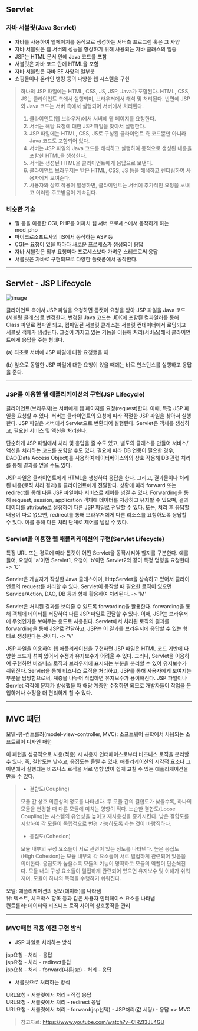 ## Servlet
### 자바 서블릿(Java Servlet)
- 자바를 사용하여 웹페이지를 동적으로 생성하는 서버측 프로그램 혹은 그 사양
- 자바 서블릿은 웹 서버의 성능을 향상하기 위해 사용되는 자바 클래스의 일종
- JSP는 HTML 문서 안에 Java 코드를 포함
- 서블릿은 자바 코드 안에 HTML을 포함
- 자바 서블릿은 자바 EE 사양의 일부분
- 쇼핑몰이나 온라인 뱅킹 등의 다양한 웹 시스템을 구현

> 하나의 JSP 파일에는 HTML, CSS, JS, JSP, Java가 포함된다.
> HTML, CSS, JS는 클라이언트 측에서 실행되며, 브라우저에서 해석 및 처리된다. 반면에 JSP와 Java 코드는 서버 측에서 실행되어 서버에서 처리된다.
> 1. 클라이언트(웹 브라우저)에서 서버에 웹 페이지를 요청한다.
> 2. 서버는 해당 요청에 대한 JSP 파일을 찾아서 실행한다.
> 3. JSP 파일에는 HTML, CSS, JS로 구성된 클라이언트 측 코드뿐만 아니라 Java 코드도 포함되어 있다.
> 4. 서버는 JSP 파일의 Java 코드를 해석하고 실행하여 동적으로 생성된 내용을 포함한 HTML을 생성한다.
> 5. 서버는 생성된 HTML을 클라이언트에게 응답으로 보낸다.
> 6. 클라이언트 브라우저는 받은 HTML, CSS, JS 등을 해석하고 렌더링하여 사용자에게 보여준다.
> 7. 사용자와 상호 작용이 발생하면, 클라이언트는 서버에 추가적인 요청을 보내고 이러한 주고받음이 계속된다.

### 비슷한 기술
- 펄 등을 이용한 CGI, PHP를 아파치 웹 서버 프로세스에서 동작하게 하는 mod_php
- 마이크로소프트사의 IIS에서 동작하는 ASP 등
- CGI는 요청이 있을 때마다 새로운 프로세스가 생성되어 응답
- 자바 서블릿은 외부 요청마다 프로세스보다 가벼운 스레드로써 응답
- 서블릿은 자바로 구현되므로 다양한 플랫폼에서 동작한다.
***
## Servlet - JSP Lifecycle
![image](https://github.com/GYUNGAEEEE/WebProgramming/assets/158580466/7a84d390-e449-4c92-8975-4fa3013dda8c)

클라이언트 측에서 JSP 파일을 요청하면 톰캣이 요청을 받아 JSP 파일을 Java 코드(서블릿 클래스)로 변경한다.
변경된 Java 코드는 JDK에 포함된 컴파일러를 통해 Class 파일로 컴파일 되고, 컴파일된 서블릿 클래스는 서블릿 컨테이너에서 로딩되고 서블릿 객체가 생성된다.
그것이 가지고 있는 기능을 이용해 처리(서비스)해서 클라이언트에게 응답을 주는 형태다.

(a) 최초로 서버에 JSP 파일에 대한 요청했을 때

(b) 앞으로 동일한 JSP 파일에 대한 요청이 있을 때에는 바로 인스턴스를 실행하고 응답을 준다.
***
### JSP를 이용한 웹 애플리케이션의 구현(JSP Lifecycle)
클라이언트(브라우저)는 서버에게 웹 페이지를 요청(request)한다. 이때, 특정 JSP 파일을 요청할 수 있다.
서버는 클라이언트의 요청에 따라 적절한 JSP 파일을 찾아서 실행한다. JSP 파일은 서버에서 Servlet으로 변환되어 실행된다.
Servlet은 객체를 생성하고, 필요한 서비스 및 액션을 처리한다. 

단순하게 JSP 파일에서 처리 및 응답을 줄 수도 있고, 별도의 클래스를 만들어 서비스/액션을 처리하는 코드를 포함할 수도 있다.
필요에 따라 DB 연동이 필요한 경우, DAO(Data Access Object)를 사용하여 데이터베이스와의 상호 작용해 DB 관련 처리를 통해 결과를 얻을 수도 있다.

JSP 파일은 클라이언트에게 HTML을 생성하여 응답을 한다. 그리고, 결과물이나 처리된 내용(로직 처리 결과)을 클라이언트에게 전달한다.
상황에 따라 forward 또는 redirect를 통해 다른 JSP 파일이나 서비스로 제어를 넘길 수 있다.
Forwarding을 통해 request, session, application 객체에 데이터를 저장하고 유지할 수 있으며, 결과 데이터를 attribute로 설정하여 다른 JSP 파일로 전달할 수 있다.
또는, 처리 후 응답할 내용이 따로 없으면, redirect를 통해 브라우저에게 다른 리소스를 요청하도록 응답할 수 있다. 이를 통해 다른 처리 단계로 제어를 넘길 수 있다.

### Servlet을 이용한 웹 애플리케이션의 구현(Servlet Lifecycle)
특정 URL 또는 경로에 따라 톰캣이 어떤 Servlet을 동작시켜야 할지를 구분한다.
예를 들어, 요청이 'a'이면 Servlet1, 요청이 'b'이면 Servlet2와 같이 특정 명령을 요청한다.
-> 'C'

Servlet은 개발자가 작성한 Java 클래스이며, HttpServlet을 상속하고 있어서 클라이언트의 request를 처리할 수 있다.
Servlet이 동작할 때 필요한 로직이 있으면 Service/Action, DAO, DB 등과 함께 활용하여 처리된다.
-> 'M'

Servlet은 처리된 결과를 보여줄 수 있도록 forwarding을 활용한다. forwarding을 통해 객체에 데이터를 저장하여 다른 JSP 파일로 전달할 수 있다.
이때, JSP는 브라우저에 무엇인가를 보여주는 용도로 사용된다. Servlet에서 처리된 로직의 결과를 forwarding을 통해 JSP로 전달하고, JSP는 이 결과를 브라우저에 응답할 수 있는 형태로 생성한다는 것이다.
-> 'V'

JSP 파일을 이용하여 웹 애플리케이션을 구현하면 JSP 파일은 HTML 코드 기반에 다양한 코드가 섞여 있어서 수정과 유지보수가 어려울 수 있다.
그러나, Servlet을 이용하여 구현하면 비즈니스 로직과 브라우저에 표시되는 부분을 분리할 수 있어 유지보수가 쉬워진다.
Servlet을 통해 비즈니스 로직을 처리하고, JSP를 통해 사용자에게 보여지는 부분을 담당함으로써, 계층을 나누어 작업하면 유지보수가 용이해진다.
JSP 파일이나 Servlet 각각에 문제가 발생했을 때 해당 계층만 수정하면 되므로 개발자들이 작업을 분업하거나 수정을 더 편리하게 할 수 있다.
***
## MVC 패턴
모델-뷰-컨트롤러(model-view-controller, MVC): 소프트웨어 공학에서 사용되는 소프트웨어 디자인 패턴

이 패턴을 성공적으로 사용(적용) 시 사용자 인터페이스로부터 비즈니스 로직을 분리할 수 있다. 즉, 결합도는 낮추고, 응집도는 올릴 수 있다.
애플리케이션의 시각적 요소나 그 이면에서 실행되는 비즈니스 로직을 서로 영향 없이 쉽게 고칠 수 있는 애플리케이션을 만들 수 있다.
> - 결합도(Coupling)
>
> 모듈 간 상호 의존성의 정도를 나타낸다. 두 모듈 간의 결합도가 낮을수록, 하나의 모듈을 변경할 때 다른 모듈에 미치는 영향이 적다.
> 느슨한 결합도(Loose Coupling)는 시스템의 유연성을 높이고 재사용성을 증가시킨다. 낮은 결합도를 지향하여 각 모듈이 독립적으로 변경 가능하도록 하는 것이 바람직하다.
>
> - 응집도(Cohesion)
>
> 모듈 내부의 구성 요소들이 서로 관련이 있는 정도를 나타낸다. 높은 응집도(High Cohesion)는 모듈 내부의 각 요소들이 서로 밀접하게 관련되어 있음을 의미한다.
> 응집도가 높을수록 모듈의 기능이 명확하고 모듈의 역할이 단순해진다. 모듈 내의 구성 요소들이 밀접하게 관련되어 있으면 유지보수 및 이해가 쉬워지며, 모듈이 하나의 목적을 수행하기 쉬워진다.

모델: 애플리케이션의 정보(데이터)를 나타냄   
뷰: 텍스트, 체크박스 항목 등과 같은 사용자 인터페이스 요소를 나타냄   
컨트롤러: 데이터와 비즈니스 로직 사이의 상호동작을 관리   
***
### MVC패턴 적용 이전 구현 방식
- JSP 파일로 처리하는 방식

jsp요청 - 처리 - 응답   
jsp요청 - 처리 - redirect응답   
jsp요청 - 처리 - forward(다른jsp) - 처리 - 응답

- 서블릿으로 처리하는 방식

URL요청 - 서블릿에서 처리 - 직접 응답   
URL요청 - 서블릿에서 처리 - redirect 응답   
URL요청 - 서블릿에서 처리 - forward(jsp선택) - JSP처리(값 세팅) - 응답 => MVC

> 참고자료: https://www.youtube.com/watch?v=CIRZI3JL4GU
